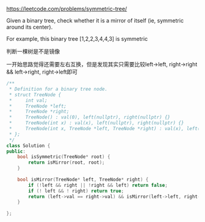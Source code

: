 https://leetcode.com/problems/symmetric-tree/

Given a binary tree, check whether it is a mirror of itself (ie, symmetric around its center).

For example, this binary tree [1,2,2,3,4,4,3] is symmetric

判断一棵树是不是镜像

一开始思路觉得还需要左右互换，但是发现其实只需要比较left->left, right->right && left->right, right->left即可

```cpp
/**
 * Definition for a binary tree node.
 * struct TreeNode {
 *     int val;
 *     TreeNode *left;
 *     TreeNode *right;
 *     TreeNode() : val(0), left(nullptr), right(nullptr) {}
 *     TreeNode(int x) : val(x), left(nullptr), right(nullptr) {}
 *     TreeNode(int x, TreeNode *left, TreeNode *right) : val(x), left(left), right(right) {}
 * };
 */
class Solution {
public:
    bool isSymmetric(TreeNode* root) {
        return isMirror(root, root);
    }
    
    bool isMirror(TreeNode* left, TreeNode* right) {
        if (!left && right || !right && left) return false;
        if (! left && ! right) return true;
        return (left->val == right->val) && isMirror(left->left, right->right) && isMirror(left->right, right->left);
    }
    
};
```